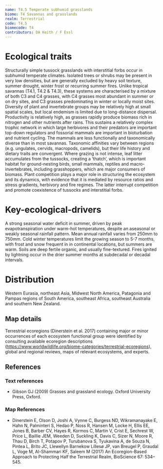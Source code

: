 ```yaml
---
name: T4.5 Temperate subhumid grasslands
biome: T4 Savannas and grasslands
realm: Terrestrial
code: T4.5
biomecode: T4
contributors: DA Keith / F Essl
---
```


# Ecological traits

Structurally simple tussock grasslands with interstitial forbs occur in subhumid temperate climates. Isolated trees or shrubs may be present in very low densities, but are generally excluded by heavy soil texture, summer drought, winter frost or recurring summer fires. Unlike tropical savannas (T4.1, T4.2 & T4.3), these systems are characterised by a mixture of both C3 and C4 grasses, with C4 grasses most abundant in summer or on dry sites, and C3 grasses predominating in winter or locally moist sites. Diversity of plant and invertebrate groups may be relatively high at small spatial scales, but local endemism is limited due to long-distance dispersal. Productivity is relatively high, as grasses rapidly produce biomass rich in nitrogen and other nutrients after rains. This sustains a relatively complex trophic network in which large herbivores and their predators are important top-down regulators and fossorial mammals are important in bioturbation and nutrient cycling. The mammals are less functionally and taxonomically diverse than in most savannas. Taxonomic affinities vary between regions (e.g. ungulates, cervids, macropods, camelids), but their life history and dietary traits are convergent. Where grazing is not intense, leaf litter accumulates from the tussocks, creating a ‘thatch’, which is important habitat for ground-nesting birds, small mammals, reptiles and macro-invertebrates, including grasshoppers, which are major consumers of biomass. Plant competition plays a major role in structuring the ecosystem and its dynamics, with evidence that it is mediated by resource ratios and stress gradients, herbivory and fire regimes. The latter interrupt competition and promote coexistence of tussocks and interstitial forbs.

# Key-ecological-drivers

A strong seasonal water deficit in summer, driven by peak evapotranspiration under warm-hot temperatures, despite an aseasonal or weakly seasonal rainfall pattern. Mean annual rainfall varies from 250mm to 750mm. Cold winter temperatures limit the growing season to 5-7 months, with frost and snow frequent in in continental locations, but summers are warm.  Soils are deep fertile organic, and usually fine-textured. Fires ignited by lightning occur in the drier summer months at subdecadal or decadal intervals.

# Distribution

Western Eurasia, northeast Asia, Midwest North America, Patagonia and Pampas regions of South America, southeast Africa, southeast Australia and southern New Zealand.

## Map details

Terrestrial ecoregions (Dinerstein et al. 2017) containing major or minor occurrences of each ecosystem functional group were identified by consulting available ecoregion descriptions (https://www.worldwildlife.org/biome-categories/terrestrial-ecoregions), global and regional reviews, maps of relevant ecosystems, and experts.

## References
### Text references
* Gibson GJ (2009) Grasses and grassland ecology. Oxford University Press, Oxford.
### Map References
* Dinerstein E, Olson D, Joshi A, Vynne C, Burgess ND, Wikramanayake E, Hahn N, Palminteri S, Hedao P, Noss R, Hansen M, Locke H, Ellis EE, Jones B, Barber CV, Hayes R, Kormos C, Martin V, Crist E, Sechrest W, Price L, Baillie JEM, Weeden D, Suckling K, Davis C, Sizer N, Moore R, Thau D, Birch T, Potapov P, Turubanova S, Tyukavina A, de Souza N, Pintea L, Brito JC, Llewellyn Barnekow Lillesø JP, van Breugel P, Graudal L, Voge M, Al-Shammari KF, Saleem M (2017) An Ecoregion-Based Approach to Protecting Half the Terrestrial Realm, BioScience 67: 534–545.
